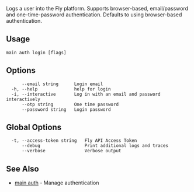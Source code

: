 Logs a user into the Fly platform. Supports browser-based,
email/password and one-time-password authentication. Defaults to using
browser-based authentication.


## Usage
~~~
main auth login [flags]
~~~

## Options

~~~
      --email string      Login email
  -h, --help              help for login
  -i, --interactive       Log in with an email and password interactively
      --otp string        One time password
      --password string   Login password
~~~

## Global Options

~~~
  -t, --access-token string   Fly API Access Token
      --debug                 Print additional logs and traces
      --verbose               Verbose output
~~~

## See Also

* [main auth](/docs/flyctl/main-auth/)	 - Manage authentication

